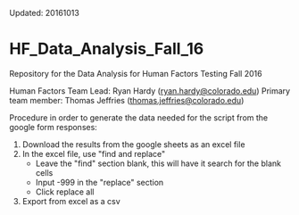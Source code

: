 Updated: 20161013

# HF_Data_Analysis_Fall_16
Repository for the Data Analysis for Human Factors Testing Fall 2016

Human Factors Team Lead: Ryan Hardy (ryan.hardy@colorado.edu)
Primary team member: Thomas Jeffries (thomas.jeffries@colorado.edu)

Procedure in order to generate the data needed for the script from the google form responses:
1) Download the results from the google sheets as an excel file
2) In the excel file, use "find and replace"
   - Leave the "find" section blank, this will have it search for the blank cells
   - Input -999 in the "replace" section
   - Click replace all
3) Export from excel as a csv
